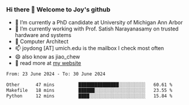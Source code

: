 ### Hi there 👋 Welcome to Joy's github

- 🔭 I’m currently a PhD candidate at University of Michigan Ann Arbor
- 🌱 I’m currently working with Prof. Satish Narayanasamy on trusted hardware and systems
- 👯 Computer Architect
- 📫 joydong [AT] umich.edu is the mailbox I check most often
- 😄 also know as jiao_chew
- 💬 read more at [my website](https://joydddd.github.io/)
<!--START_SECTION:waka-->

```txt
From: 23 June 2024 - To: 30 June 2024

Other      47 mins         ███████████████░░░░░░░░░░   60.61 %
Makefile   18 mins         ██████░░░░░░░░░░░░░░░░░░░   23.55 %
Python     12 mins         ████░░░░░░░░░░░░░░░░░░░░░   15.84 %
```

<!--END_SECTION:waka-->
